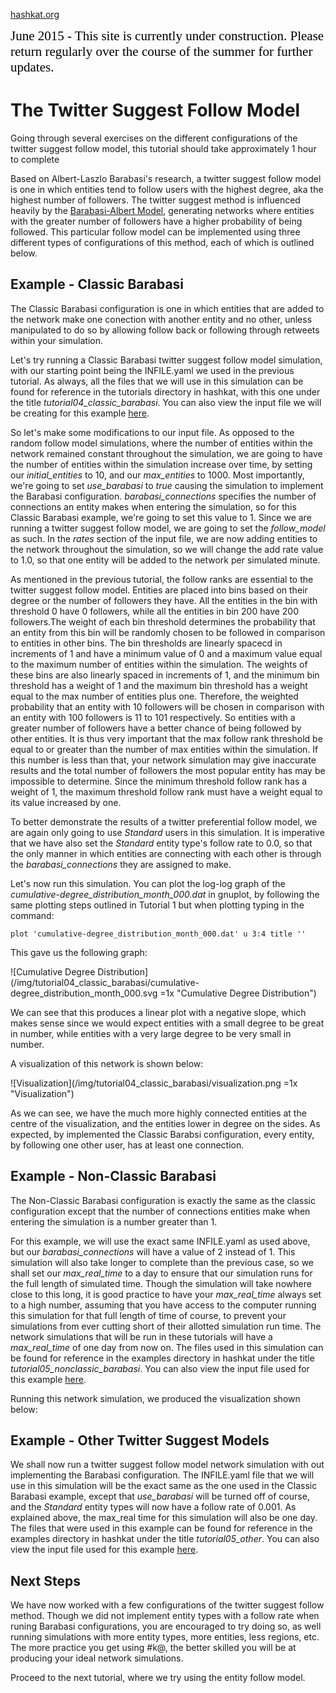 [hashkat.org](http://hashkat.org)

<span style="color:black; font-family:Georgia; font-size:1.5em;">June 2015 - This site is currently under construction. Please return regularly over the course of the summer for further updates. </span>

# The Twitter Suggest Follow Model

Going through several exercises on the different configurations of the twitter suggest follow model, this tutorial should take approximately 1 hour to complete

Based on Albert-Laszlo Barabasi's research, a twitter suggest follow model is one in which entities tend to follow users with the highest degree, aka the highest number of followers.
The twitter suggest method is influenced heavily by the [Barabasi-Albert Model](http://en.wikipedia.org/wiki/Barab%C3%A1si%E2%80%93Albert_model), generating networks
where entities with the greater number of followers have a higher probability of being followed.
This particular follow model can be implemented using three different types of configurations of this method, each of which is outlined below.

## Example - Classic Barabasi

The Classic Barabasi configuration is one in which entities that are added to the network make one conection with another entity and no other, unless manipulated to do so by allowing follow back or
following through retweets within your simulation.

Let's try running a Classic Barabasi twitter suggest follow model simulation, with our starting point being the INFILE.yaml we used in the previous tutorial.
As always, all the files that we will use in this simulation can be found for reference in the tutorials directory in hashkat, with this one under the title *tutorial04_classic_barabasi*.
You can also view the input file we will be creating for this example [here](https://github.com/hashkat/hashkat/blob/master/tutorials/tutorial04_classic_barabasi/INFILE.yaml).

So let's make some modifications to our input file. As opposed to the random follow model simulations, where the number of entities within the network remained constant throughout the simulation,
we are going to have the number of entities within the simulation increase over time, by setting our *initial_entities* to 10, and our *max_entities* to 1000.
Most importantly, we're going to set *use_barabasi* to *true* causing the simulation to implement the Barabasi configuration.
*barabasi_connections* specifies the number of connections an entity makes when entering the simulation, so for this Classic Barabasi example, we're going to set this value to 1.
Since we are running a twitter suggest follow model, we are going to set the *follow_model* as such. In the *rates* section of the input file, we are now adding entities to the network throughout the simulation,
so we will change the add rate value to 1.0, so that one entity will be added to the network per simulated minute.

As mentioned in the previous tutorial, the follow ranks are essential to the twitter suggest follow model. Entities are placed into bins based on their degree or the number of followers they have.
All the entities in the bin with threshold 0 have 0 followers, while all the entities in bin 200 have 200 followers.The weight of each bin threshold determines the probability that an entity from this bin
will be randomly chosen to be followed in comparison to entities in other bins. The bin thresholds are linearly spacecd in increments of 1 and have a minimum value of 0 and a maximum value equal to the maximum
number of entities within the simulation. The weights of these bins are also linearly spaced in increments of 1, and the minimum bin threshold has a weight of 1 and the maximum bin threshold has a weight
equal to the max number of entities plus one. Therefore, the weighted probability that an entity with 10 followers will be chosen in comparison with an entity with 100 followers is 11 to 101 respectively. So
entities with a greater number of followers have a better chance of being followed by other entities. It is thus very important that the max follow rank threshold be equal to or greater than the number of max entities
within the simulation. If this number is less than that, your network simulation may give inaccurate results and the total number of followers the most popular entity has may be impossible to determine. Since the
minimum threshold follow rank has a weight of 1, the maximum threshold follow rank must have a weight equal to its value increased by one. 

To better demonstrate the results of a twitter preferential follow model, we are again only going to use *Standard* users in this simulation. It is imperative that we have also set the *Standard* entity type's follow rate to 0.0,
so that the only manner in which entities are connecting with each other is through the *barabasi_connections* they are assigned to make.

Let's now run this simulation. You can plot the log-log graph of the *cumulative-degree_distribution_month_000.dat* in gnuplot, by following the same plotting steps outlined in Tutorial 1 but when plotting typing in
the command:

`plot 'cumulative-degree_distribution_month_000.dat' u 3:4 title ''`

This gave us the following graph:

![Cumulative Degree Distribution](/img/tutorial04_classic_barabasi/cumulative-degree_distribution_month_000.svg =1x  "Cumulative Degree Distribution")

We can see that this produces a linear plot with a negative slope, which makes sense since we would expect entities with a small degree to be great in number, while entities with a very large degree to
be very small in number.

A visualization of this network is shown below:

![Visualization](/img/tutorial04_classic_barabasi/visualization.png =1x  "Visualization")

As we can see, we have the much more highly connected entities at the centre of the visualization, and the entities lower in degree on the sides. As expected, by implemented the Classic Barabsi configuration,
every entity, by following one other user, has at least one connection.

## Example - Non-Classic Barabasi

The Non-Classic Barabasi configuration is exactly the same as the classic configuration except that the number of connections entities make when entering the simulation is a number greater than 1.

For this example, we will use the exact same INFILE.yaml as used above, but our *barabasi_connections* will have a value of 2 instead of 1. This simulation will also take longer to complete than the previous case,
so we shall set our *max_real_time* to a day to ensure that our simulation runs for the full length of simulated time. Though the simulation will take nowhere close to this long, it is good practice to
have your *max_real_time* always set to a high number, assuming that you have access to the computer running this simulation for that full length of time of course, to prevent your simulations from ever
cutting short of their allotted simulation run time. The network simulations that will be run in these tutorials will have a *max_real_time* of one day from now on. 
The files used in this simulation can be found for reference in the examples directory in hashkat under the title *tutorial05_nonclassic_barabasi*.
You can also view the input file used for this example [here](https://github.com/hashkat/hashkat/blob/master/examples/tutorial05_nonclassic_barabasi/INFILE.yaml).

Running this network simulation, we produced the visualization shown below:



## Example - Other Twitter Suggest Models

We shall now run a twitter suggest follow model network simulation with out implementing the Barabasi configuration. The INFILE.yaml file that we will use in this simulation will be the
exact same as the one used in the Classic Barabasi example, except that *use_barabasi* will be turned off of course, and the *Standard* entity types will now have a follow rate of 0.001. As explained above,
the max_real time for this simulation will also be one day.
The files that were used in this example can be found for reference in the examples directory in hashkat under the title *tutorial05_other*.
You can also view the input file used for this example [here](https://github.com/hashkat/hashkat/blob/master/examples/tutorial05_other/INFILE.yaml).

## Next Steps

We have now worked with a few configurations of the twitter suggest follow method. Though we did not implement entity types with a follow rate when runing Barabasi configurations,
you are encouraged to try doing so, as well running simulations with more entity types, more entities, less regions, etc. The more practice you get using #k@, the better skilled you will be at
producing your ideal network simulations.

Proceed to the next tutorial, where we try using the entity follow model.
